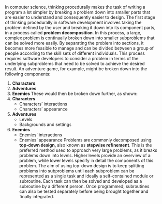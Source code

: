 In computer science, thinking procedurally makes the task of writing a program a lot simpler by breaking a problem down into smaller parts that are easier to understand and consequently easier to design.
The first stage of thinking procedurally in software development involves taking the problem defined by the user and breaking it down into its component parts, in a process called **problem decomposition**. In this process, a large, complex problem is continually broken down into smaller subproblems that can be solved more easily. By separating the problem into sections, it becomes more feasible to manage and can be divided between a group of people according to the skill sets of different individuals.
This process requires software developers to consider a problem in terms of the underlying subproblems that need to be solved to achieve the desired result. An adventure game, for example, might be broken down into the following components:
1. **Characters**
2. **Adventures**
3. **Enemies**
These would then be broken down further, as shown:
1. **Characters**
    - Characters’ interactions
    - Characters’ appearance
2. **Adventures**
    - Levels
    - Backgrounds and settings
3. **Enemies**
    - Enemies’ interactions
    - Enemies’ appearance
Problems are commonly decomposed using **top-down design**, also known as **stepwise refinement**. This is the preferred method used to approach very large problems, as it breaks problems down into levels. Higher levels provide an overview of a problem, while lower levels specify in detail the components of this problem.
The aim of using top-down design is to keep splitting problems into subproblems until each subproblem can be represented as a single task and ideally a self-contained module or subroutine. Each task can then be solved and developed as a subroutine by a different person. Once programmed, subroutines can also be tested separately before being brought together and finally integrated.